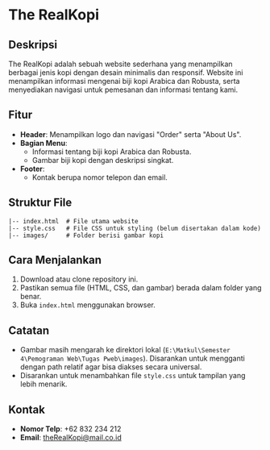 # The RealKopi

## Deskripsi
The RealKopi adalah sebuah website sederhana yang menampilkan berbagai jenis kopi dengan desain minimalis dan responsif. Website ini menampilkan informasi mengenai biji kopi Arabica dan Robusta, serta menyediakan navigasi untuk pemesanan dan informasi tentang kami.

## Fitur
- **Header**: Menampilkan logo dan navigasi "Order" serta "About Us".
- **Bagian Menu**:
  - Informasi tentang biji kopi Arabica dan Robusta.
  - Gambar biji kopi dengan deskripsi singkat.
- **Footer**:
  - Kontak berupa nomor telepon dan email.

## Struktur File
```
|-- index.html  # File utama website
|-- style.css   # File CSS untuk styling (belum disertakan dalam kode)
|-- images/     # Folder berisi gambar kopi
```

## Cara Menjalankan
1. Download atau clone repository ini.
2. Pastikan semua file (HTML, CSS, dan gambar) berada dalam folder yang benar.
3. Buka `index.html` menggunakan browser.

## Catatan
- Gambar masih mengarah ke direktori lokal (`E:\Matkul\Semester 4\Pemograman Web\Tugas Pweb\images`). Disarankan untuk mengganti dengan path relatif agar bisa diakses secara universal.
- Disarankan untuk menambahkan file `style.css` untuk tampilan yang lebih menarik.

## Kontak
- **Nomor Telp**: +62 832 234 212
- **Email**: theRealKopi@mail.co.id

